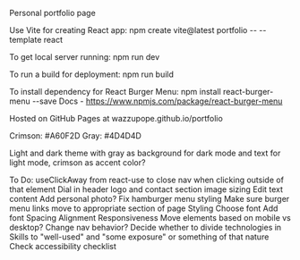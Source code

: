 Personal portfolio page

Use Vite for creating React app:
npm create vite@latest portfolio -- --template react

To get local server running:
npm run dev

To run a build for deployment:
npm run build

To install dependency for React Burger Menu:
npm install react-burger-menu --save
Docs - https://www.npmjs.com/package/react-burger-menu

Hosted on GitHub Pages at wazzupope.github.io/portfolio

Crimson: #A60F2D
Gray: #4D4D4D

Light and dark theme with gray as background for dark mode and text for light mode, crimson as accent color?

To Do:
useClickAway from react-use to close nav when clicking outside of that element
Dial in header logo and contact section image sizing
Edit text content
Add personal photo?
Fix hamburger menu styling
Make sure burger menu links move to appropriate section of page
Styling
  Choose font
  Add font
  Spacing
  Alignment
Responsiveness
  Move elements based on mobile vs desktop?
  Change nav behavior?
Decide whether to divide technologies in Skills to "well-used" and "some exposure" or something of that nature
Check accessibility checklist